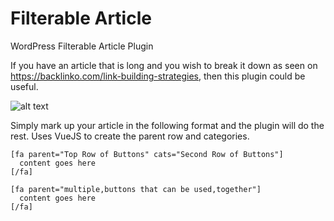 # Filterable Article
WordPress Filterable Article Plugin

If you have an article that is long and you wish to break it down as seen on
https://backlinko.com/link-building-strategies, then this plugin could be useful. 

![alt text][description_image]

[description_image]: https://raw.githubusercontent.com/sidouglas/filterable-article/master/images/filterable-article.gif "How the plugin works"

Simply mark up your article in the following format and the plugin
will do the rest. Uses VueJS to create the parent row and categories.

```
[fa parent="Top Row of Buttons" cats="Second Row of Buttons"]
  content goes here
[/fa]

[fa parent="multiple,buttons that can be used,together"]
  content goes here
[/fa]
```

